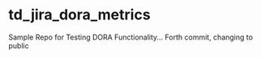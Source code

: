 # td_jira_dora_metrics
Sample Repo for Testing DORA Functionality... Forth commit, changing to public

